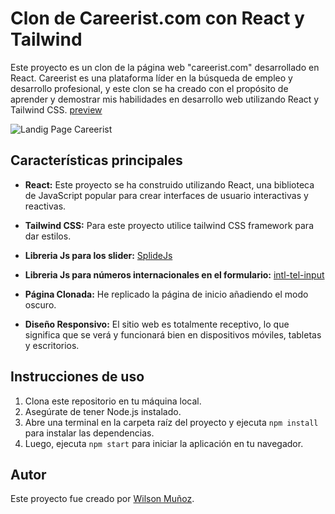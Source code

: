 # Clon de Careerist.com con React y Tailwind

Este proyecto es un clon de la página web "careerist.com" desarrollado en React. Careerist es una plataforma líder en la búsqueda de empleo y desarrollo profesional, y este clon se ha creado con el propósito de aprender y demostrar mis habilidades en desarrollo web utilizando React y Tailwind CSS. [preview](https://clon-careerist.netlify.app/)

![Landig Page Careerist](https://i.ibb.co/k22CHX2/clon-careerist.png)

## Características principales

- **React:** Este proyecto se ha construido utilizando React, una biblioteca de JavaScript popular para crear interfaces de usuario interactivas y reactivas.

- **Tailwind CSS:** Para este proyecto utilice tailwind CSS framework para dar estilos.

- **Libreria Js para los slider:** [SplideJs](https://splidejs.com/)

- **Libreria Js para números internacionales en el formulario:** [intl-tel-input](https://intl-tel-input.com/)

- **Página Clonada:** He replicado la página de inicio añadiendo el modo oscuro.

- **Diseño Responsivo:** El sitio web es totalmente receptivo, lo que significa que se verá y funcionará bien en dispositivos móviles, tabletas y escritorios.

## Instrucciones de uso

1. Clona este repositorio en tu máquina local.
2. Asegúrate de tener Node.js instalado.
3. Abre una terminal en la carpeta raíz del proyecto y ejecuta `npm install` para instalar las dependencias.
4. Luego, ejecuta `npm start` para iniciar la aplicación en tu navegador.


## Autor

Este proyecto fue creado por [Wilson Muñoz](https://wilsonweb.netlify.app/).

